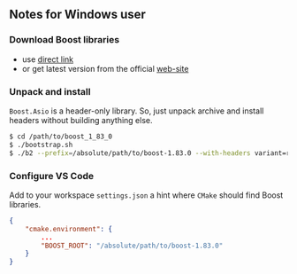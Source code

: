 ## Notes for Windows user

### Download Boost libraries

- use [direct link](https://boostorg.jfrog.io/artifactory/main/release/1.83.0/source/boost_1_83_0.7z)
- or get latest version from the official [web-site](https://www.boost.org)


### Unpack and install

`Boost.Asio` is a header-only library. So, just unpack archive and install headers without building anything else.
```sh
$ cd /path/to/boost_1_83_0
$ ./bootstrap.sh
$ ./b2 --prefix=/absolute/path/to/boost-1.83.0 --with-headers variant=release -j4 install
```


### Configure VS Code

Add to your workspace `settings.json` a hint where `CMake` should find Boost libraries.
```json
{
    "cmake.environment": {
        ...
        "BOOST_ROOT": "/absolute/path/to/boost-1.83.0"
    }
}
```
